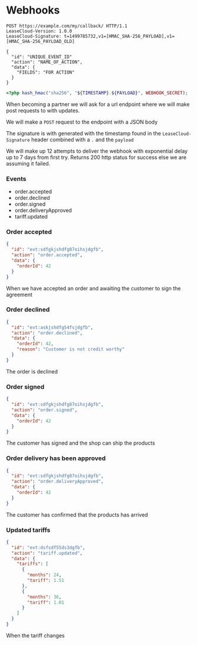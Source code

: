 # Webhooks

```http
POST https://example.com/my/callback/ HTTP/1.1
LeaseCloud-Version: 1.0.0
LeaseCloud-Signature: t=1499785732,v1=[HMAC_SHA-256_PAYLOAD],v1=[HMAC_SHA-256_PAYLOAD_OLD]

{
  "id": "UNIQUE_EVENT_ID"
  "action": "NAME_OF_ACTION",
  "data": {
    "FIELDS": "FOR ACTION"
  }
}
```

```php
<?php hash_hmac("sha256", "${TIMESTAMP}.${PAYLOAD}", WEBHOOK_SECRET);
```

When becoming a partner we will ask for a url endpoint where we will make post requests to with updates.

We will make a `POST` request to the endpoint with a JSON body

The signature is with generated with the timestamp found in the `LeaseCloud-Signature` header combined with a `.` and the `payload`

We will make up 12 attempts to deliver the webhook with exponential delay up to 7 days from first try.
Returns 200 http status for success else we are assuming it failed.

### Events
 * order.accepted
 * order.declined
 * order.signed
 * order.deliveryApproved
 * tariff.updated

### Order accepted

```json
{
  "id": "evt:sdfgkjshdfg87oihsjdgfb",
  "action": "order.accepted",
  "data": {
    "orderId": 42
  }
}
```

When we have accepted an order and awaiting the customer to sign the agreement

### Order declined

```json
{
  "id": "evt:askjshdfg54fsjdgfb",
  "action": "order.declined",
  "data": {
    "orderId": 42,
    "reason": "Customer is not credit worthy"
  }
}
```

The order is declined

### Order signed

```json
{
  "id": "evt:sdfgkjshdfg87oihsjdgfb",
  "action": "order.signed",
  "data": {
    "orderId": 42
  }
}
```

The customer has signed and the shop can ship the products

### Order delivery has been approved

```json
{
  "id": "evt:sdfgkjshdfg87oihsjdgfb",
  "action": "order.deliveryApproved",
  "data": {
    "orderId": 42
  }
}
```

The customer has confirmed that the products has arrived

### Updated tariffs

```json
{
  "id": "evt:dsfsdf55ds3dgfb",
  "action": "tariff.updated",
  "data": {
    "tariffs": [  
      {  
        "months": 24,
        "tariff": 1.51
      },
      {  
        "months": 36,
        "tariff": 1.01
      }
    ]
  }
}
```

When the tariff changes
